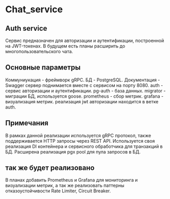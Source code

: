 # Chat_service

## Auth service
Сервис предназначен для авторизации и аутентификации, построенной на JWT-токенах. В будущем есть планы расширить до многопользовательского чата.

## Основные параметры
Коммуниукация - фреймворк gRPC.
БД - PostgreSQL.
Документация - Swagger сервер поднимается вместе с сервисом на порту 8080.
auth - сервис авторизации и аутентификации.
pg-auth - база данных.
migrator - миграции БД, используется goose.
prometheus - сбор метрик.
grafana - визуализация метрик.
реализация jwt авторизации находится в ветке auth.

## Примечания

В рамках данной реализации используется gRPC протокол, также поддерживается HTTP запросы через REST API. Используется своя реализация DI контейнера и сервисного обработчика для транзакций в БД. Расширена реализация pgx pool для пула запросов в БД.

## так же будет реализовано 
В планах добавить Prometheus и Grafana для мониторинга и визуализации метрик, а так же реализовать паттерны отказоустойчивости Rate Limiter, Circuit Breaker.
